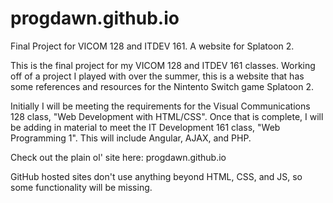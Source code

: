 # progdawn.github.io
Final Project for VICOM 128 and ITDEV 161. A website for Splatoon 2.

This is the final project for my VICOM 128 and ITDEV 161 classes. Working off of a project I played with over the summer, this is a website that has some references and resources for the Nintento Switch game Splatoon 2.

Initially I will be meeting the requirements for the Visual Communications 128 class, "Web Development with HTML/CSS". Once that is complete, I will be adding in material to meet the IT Development 161 class, "Web Programming 1". This will include Angular, AJAX, and PHP.

Check out the plain ol' site here: progdawn.github.io

GitHub hosted sites don't use anything beyond HTML, CSS, and JS, so some functionality will be missing.
